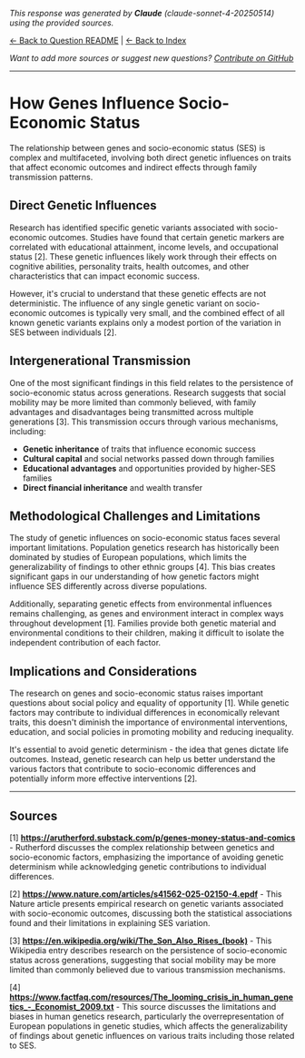 <!-- 
Generated by: claude
Model: claude-sonnet-4-20250514
Prompt type: sources
Generated at: 2025-06-08T20:41:36.667851
-->

*This response was generated by **Claude** (claude-sonnet-4-20250514) using the provided sources.*

[← Back to Question README](README.md) | [← Back to Index](../README.md)

*Want to add more sources or suggest new questions? [Contribute on GitHub](https://github.com/justinwest/SuggestedSources)*

---

# How Genes Influence Socio-Economic Status

The relationship between genes and socio-economic status (SES) is complex and multifaceted, involving both direct genetic influences on traits that affect economic outcomes and indirect effects through family transmission patterns.

## Direct Genetic Influences

Research has identified specific genetic variants associated with socio-economic outcomes. Studies have found that certain genetic markers are correlated with educational attainment, income levels, and occupational status [2]. These genetic influences likely work through their effects on cognitive abilities, personality traits, health outcomes, and other characteristics that can impact economic success.

However, it's crucial to understand that these genetic effects are not deterministic. The influence of any single genetic variant on socio-economic outcomes is typically very small, and the combined effect of all known genetic variants explains only a modest portion of the variation in SES between individuals [2].

## Intergenerational Transmission

One of the most significant findings in this field relates to the persistence of socio-economic status across generations. Research suggests that social mobility may be more limited than commonly believed, with family advantages and disadvantages being transmitted across multiple generations [3]. This transmission occurs through various mechanisms, including:

- **Genetic inheritance** of traits that influence economic success
- **Cultural capital** and social networks passed down through families
- **Educational advantages** and opportunities provided by higher-SES families
- **Direct financial inheritance** and wealth transfer

## Methodological Challenges and Limitations

The study of genetic influences on socio-economic status faces several important limitations. Population genetics research has historically been dominated by studies of European populations, which limits the generalizability of findings to other ethnic groups [4]. This bias creates significant gaps in our understanding of how genetic factors might influence SES differently across diverse populations.

Additionally, separating genetic effects from environmental influences remains challenging, as genes and environment interact in complex ways throughout development [1]. Families provide both genetic material and environmental conditions to their children, making it difficult to isolate the independent contribution of each factor.

## Implications and Considerations

The research on genes and socio-economic status raises important questions about social policy and equality of opportunity [1]. While genetic factors may contribute to individual differences in economically relevant traits, this doesn't diminish the importance of environmental interventions, education, and social policies in promoting mobility and reducing inequality.

It's essential to avoid genetic determinism - the idea that genes dictate life outcomes. Instead, genetic research can help us better understand the various factors that contribute to socio-economic differences and potentially inform more effective interventions [2].

---

## Sources

[1] **https://arutherford.substack.com/p/genes-money-status-and-comics** - Rutherford discusses the complex relationship between genetics and socio-economic factors, emphasizing the importance of avoiding genetic determinism while acknowledging genetic contributions to individual differences.

[2] **https://www.nature.com/articles/s41562-025-02150-4.epdf** - This Nature article presents empirical research on genetic variants associated with socio-economic outcomes, discussing both the statistical associations found and their limitations in explaining SES variation.

[3] **https://en.wikipedia.org/wiki/The_Son_Also_Rises_(book)** - This Wikipedia entry describes research on the persistence of socio-economic status across generations, suggesting that social mobility may be more limited than commonly believed due to various transmission mechanisms.

[4] **https://www.factfaq.com/resources/The_looming_crisis_in_human_genetics_-_Economist_2009.txt** - This source discusses the limitations and biases in human genetics research, particularly the overrepresentation of European populations in genetic studies, which affects the generalizability of findings about genetic influences on various traits including those related to SES.